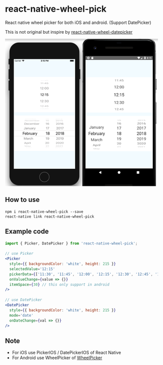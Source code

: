 # react-native-wheel-pick

React native wheel picker for both iOS and android. (Support DatePicker)

This is not original but inspire by  [react-native-wheel-datepicker](https://github.com/pinguinjkeke/react-native-wheel-datepicker)

![](screen1.png)

## How to use

```
npm i react-native-wheel-pick --save
react-native link react-native-wheel-pick
```
## Example code

```jsx
import { Picker, DatePicker } from 'react-native-wheel-pick';

// use Picker
<Picker
  style={{ backgroundColor: 'white', height: 215 }}
  selectedValue='12:15'
  pickerData={['11:30', '11:45', '12:00', '12:15', '12:30', '12:45', '13:00']}
  onValueChange={value => {}}
  itemSpace={30} // this only support in android
/>

// use DatePicker
<DatePicker
  style={{ backgroundColor: 'white', height: 215 }}
  mode='date'
  onDateChange={val => {}}
/>

```
## Note

- For iOS use PickerIOS / DatePickerIOS of React Native
- For Android use WheelPicker of [WheelPicker](https://github.com/AigeStudio/WheelPicker)

